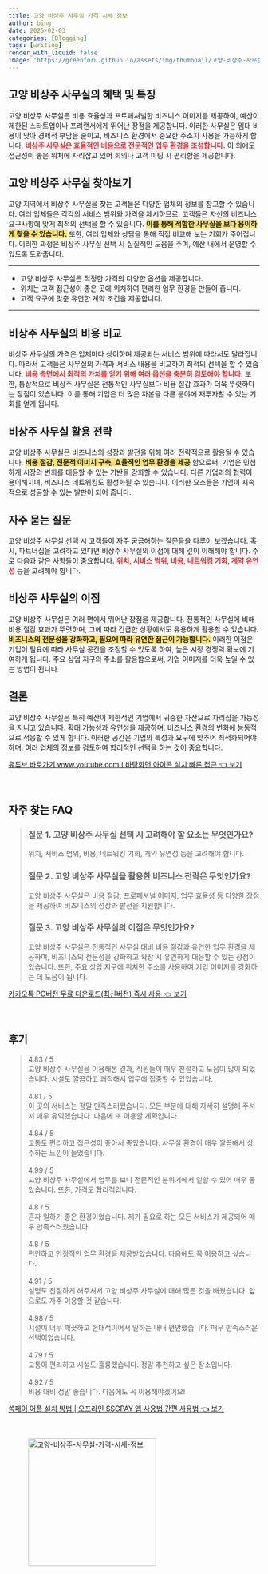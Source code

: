 ```yaml
---
title: 고양 비상주 사무실 가격 시세 정보
author: bing
date: 2025-02-03
categories: [Blogging]
tags: [writing]
render_with_liquid: false
image: 'https://greenforu.github.io/assets/img/thumbnail/고양-비상주-사무실-가격-시세-정보.webp'
---
```



<h2 id='고양 비상주 사무실의 혜택 및 특징'>고양 비상주 사무실의 혜택 및 특징</h2>

<p>고양 비상주 사무실은 비용 효율성과 프로페셔널한 비즈니스 이미지를 제공하여, 예산이 제한된 스타트업이나 프리랜서에게 뛰어난 장점을 제공합니다. 이러한 사무실은 임대 비용이 낮아 경제적 부담을 줄이고, 비즈니스 환경에서 중요한 주소지 사용을 가능하게 합니다. <b><span style="color: #ee2323;">비상주 사무실은 효율적인 비용으로 전문적인 업무 환경을 조성합니다.</span></b> 이 외에도 접근성이 좋은 위치에 자리잡고 있어 회의나 고객 미팅 시 편리함을 제공합니다.</p>

<h2 id='고양 비상주 사무실 찾아보기'>고양 비상주 사무실 찾아보기</h2>

<p>고양 지역에서 비상주 사무실을 찾는 고객들은 다양한 업체의 정보를 참고할 수 있습니다. 여러 업체들은 각각의 서비스 범위와 가격을 제시하므로, 고객들은 자신의 비즈니스 요구사항에 맞게 최적의 선택을 할 수 있습니다. <b><span style="background-color: #ffe066;">이를 통해 적합한 사무실을 보다 용이하게 찾을 수 있습니다.</span></b> 또한, 여러 업체와 상담을 통해 직접 비교해 보는 기회가 주어집니다. 이러한 과정은 비상주 사무실 선택 시 실질적인 도움을 주며, 예산 내에서 운영할 수 있도록 도와줍니다.</p>

<hr />

<ul>
    <li>고양 비상주 사무실은 적정한 가격의 다양한 옵션을 제공합니다.</li>
    <li>위치는 고객 접근성이 좋은 곳에 위치하여 편리한 업무 환경을 만들어 줍니다.</li>
    <li>고객 요구에 맞춘 유연한 계약 조건을 제공합니다.</li>
</ul>

<hr />

<h2 id='비상주 사무실의 비용 비교'>비상주 사무실의 비용 비교</h2>

<p>비상주 사무실의 가격은 업체마다 상이하며 제공되는 서비스 범위에 따라서도 달라집니다. 따라서 고객들은 사무실의 가격과 서비스 내용을 비교하여 최적의 선택을 할 수 있습니다. <b><span style="color: #ee2323;">비용 측면에서 최적의 가치를 얻기 위해 여러 옵션을 충분히 검토해야 합니다.</span></b> 또한, 통상적으로 비상주 사무실은 전통적인 사무실보다 비용 절감 효과가 더욱 뚜렷하다는 장점이 있습니다. 이를 통해 기업은 더 많은 자본을 다른 분야에 재투자할 수 있는 기회를 얻게 됩니다.</p>

<h2 id='비상주 사무실 활용 전략'>비상주 사무실 활용 전략</h2>

<p>고양 비상주 사무실은 비즈니스의 성장과 발전을 위해 여러 전략적으로 활용될 수 있습니다. <b><span style="background-color: #ffe066;">비용 절감, 전문적 이미지 구축, 효율적인 업무 환경을 제공</span></b> 함으로써, 기업은 민첩하게 시장의 변화를 대응할 수 있는 기반을 강화할 수 있습니다. 다른 기업과의 협력이 용이해지며, 비즈니스 네트워킹도 활성화될 수 있습니다. 이러한 요소들은 기업이 지속적으로 성공할 수 있는 발판이 되어 줍니다.</p>

<h2 id='자주 묻는 질문'>자주 묻는 질문</h2>

<p>고양 비상주 사무실 선택 시 고객들이 자주 궁금해하는 질문들을 다루어 보겠습니다. 혹시, 파트너십을 고려하고 있다면 비상주 사무실의 이점에 대해 깊이 이해해야 합니다. 주로 다음과 같은 사항들이 중요합니다. <b><span style="color: #ee2323;">위치, 서비스 범위, 비용, 네트워킹 기회, 계약 유연성</span></b> 등을 고려해야 합니다.</p>

<h2 id='비상주 사무실의 이점'>비상주 사무실의 이점</h2>

<p>고양 비상주 사무실은 여러 면에서 뛰어난 장점을 제공합니다. 전통적인 사무실에 비해 비용 절감 효과가 뚜렷하며, 그에 따라 긴급한 상황에서도 유용하게 활용할 수 있습니다. <b><span style="background-color: #ffe066;">비즈니스의 전문성을 강화하고, 필요에 따라 유연한 접근이 가능합니다.</span></b> 이러한 이점은 기업이 필요에 따라 사무실 공간을 조정할 수 있도록 하여, 높은 시장 경쟁력 확보에 기여하게 됩니다. 주요 상업 지구의 주소를 활용함으로써, 기업 이미지를 더욱 높일 수 있는 방법이 됩니다.</p>

<h2 id='결론'>결론</h2>

<p>고양 비상주 사무실은 특히 예산이 제한적인 기업에서 귀중한 자산으로 자리잡을 가능성을 지니고 있습니다. 확대 가능성과 유연성을 제공하며, 비즈니스 환경의 변화에 능동적으로 적응할 수 있게 합니다. 이러한 공간은 기업의 특성과 요구에 맞추어 최적화되어야 하며, 여러 업체의 정보를 검토하여 합리적인 선택을 하는 것이 중요합니다.</p>


<p><a class="click-button" title="유튜브 바로가기 www.youtube.comㅣ바탕화면 아이콘 설치 빠른 접근" href="https://greenforu.github.io/posts/%EC%9C%A0%ED%8A%9C%EB%B8%8C-%EB%B0%94%EB%A1%9C%EA%B0%80%EA%B8%B0-www.youtube.com%E3%85%A3%EB%B0%94%ED%83%95%ED%99%94%EB%A9%B4-%EC%95%84%EC%9D%B4%EC%BD%98-%EC%84%A4%EC%B9%98-%EB%B9%A0%EB%A5%B8-%EC%A0%91%EA%B7%BC/" rel="dofollow">유튜브 바로가기 www.youtube.comㅣ바탕화면 아이콘 설치 빠른 접근 👈 보기</a></p><br>
<h2 id='자주_찾는_FAQ'>자주 찾는 FAQ</h2>
<div itemscope="" itemtype="https://schema.org/FAQPage"> 
<blockquote> 
<div itemscope="" itemprop="mainEntity" itemtype="https://schema.org/Question"> 
<h3 itemprop="name">질문 1. 고양 비상주 사무실 선택 시 고려해야 할 요소는 무엇인가요?</h3> 
<div itemscope="" itemprop="acceptedAnswer" itemtype="https://schema.org/Answer"> 
<span itemprop="text"> 
<p>위치, 서비스 범위, 비용, 네트워킹 기회, 계약 유연성 등을 고려해야 합니다.</p> 
</span> 
</div> 
</div> 
<div itemscope="" itemprop="mainEntity" itemtype="https://schema.org/Question"> 
<h3 itemprop="name">질문 2. 고양 비상주 사무실을 활용한 비즈니스 전략은 무엇인가요?</h3> 
<div itemscope="" itemprop="acceptedAnswer" itemtype="https://schema.org/Answer"> 
<span itemprop="text"> 
<p>고양 비상주 사무실은 비용 절감, 프로페셔널 이미지, 업무 효율성 등 다양한 장점을 제공하여 비즈니스의 성장과 발전을 지원합니다.</p> 
</span> 
</div> 
</div> 
<div itemscope="" itemprop="mainEntity" itemtype="https://schema.org/Question"> 
<h3 itemprop="name">질문 3. 고양 비상주 사무실의 이점은 무엇인가요?</h3> 
<div itemscope="" itemprop="acceptedAnswer" itemtype="https://schema.org/Answer"> 
<span itemprop="text"> 
<p>고양 비상주 사무실은 전통적인 사무실 대비 비용 절감과 유연한 업무 환경을 제공하며, 비즈니스의 전문성을 강화하고 확장 시 유연하게 대응할 수 있는 장점이 있습니다. 또한, 주요 상업 지구에 위치한 주소를 사용하여 기업 이미지를 강화하는 데 도움이 됩니다.</p> 
</span> 
</div> 
</div> 
</blockquote> 
</div>
<p><a class="click-button" title="카카오톡 PC버전 무료 다운로드(최신버전) 즉시 사용" href="https://greenforu.github.io/posts/%EC%B9%B4%EC%B9%B4%EC%98%A4%ED%86%A1-PC%EB%B2%84%EC%A0%84-%EB%AC%B4%EB%A3%8C-%EB%8B%A4%EC%9A%B4%EB%A1%9C%EB%93%9C(%EC%B5%9C%EC%8B%A0%EB%B2%84%EC%A0%84)-%EC%A6%89%EC%8B%9C-%EC%82%AC%EC%9A%A9/" rel="dofollow">카카오톡 PC버전 무료 다운로드(최신버전) 즉시 사용 👈 보기</a></p><br>
<h2 id='후기'>후기</h2>
<div itemscope itemtype="https://schema.org/Product">
  <blockquote>
  <div itemprop="review" itemscope itemtype="https://schema.org/Review">
      <div itemprop="reviewRating" itemscope itemtype="https://schema.org/Rating"> <span itemprop="ratingValue">4.83</span> / <span itemprop="bestRating">5</span> </div>
      <span itemprop="reviewBody">고양 비상주 사무실을 이용해본 결과, 직원들이 매우 친절하고 도움이 많이 되었습니다. 시설도 깔끔하고 쾌적해서 업무에 집중할 수 있었습니다.</span>
  </div>
  <br>
  <div itemprop="review" itemscope itemtype="https://schema.org/Review">
      <div itemprop="reviewRating" itemscope itemtype="https://schema.org/Rating"> <span itemprop="ratingValue">4.81</span> / <span itemprop="bestRating">5</span> </div>
      <span itemprop="reviewBody">이 곳의 서비스는 정말 만족스러웠습니다. 모든 부분에 대해 자세히 설명해 주셔서 매우 유익했습니다. 다음에 또 이용할 계획입니다.</span>
  </div>
  <br>
  <div itemprop="review" itemscope itemtype="https://schema.org/Review">
      <div itemprop="reviewRating" itemscope itemtype="https://schema.org/Rating"> <span itemprop="ratingValue">4.84</span> / <span itemprop="bestRating">5</span> </div>
      <span itemprop="reviewBody">교통도 편리하고 접근성이 좋아서 좋았습니다. 사무실 환경이 매우 깔끔해서 상주하는 느낌이 들었습니다.</span>
  </div>
  <br>
  <div itemprop="review" itemscope itemtype="https://schema.org/Review">
      <div itemprop="reviewRating" itemscope itemtype="https://schema.org/Rating"> <span itemprop="ratingValue">4.99</span> / <span itemprop="bestRating">5</span> </div>
      <span itemprop="reviewBody">고양 비상주 사무실에서 업무를 보니 전문적인 분위기에서 일할 수 있어 매우 좋았습니다. 또한, 가격도 합리적입니다.</span>
  </div>
  <br>
  <div itemprop="review" itemscope itemtype="https://schema.org/Review">
      <div itemprop="reviewRating" itemscope itemtype="https://schema.org/Rating"> <span itemprop="ratingValue">4.8</span> / <span itemprop="bestRating">5</span> </div>
      <span itemprop="reviewBody">혼자 일하기 좋은 환경이었습니다. 제가 필요로 하는 모든 서비스가 제공되어 매우 만족스러웠습니다.</span>
  </div>
  <br>
  <div itemprop="review" itemscope itemtype="https://schema.org/Review">
      <div itemprop="reviewRating" itemscope itemtype="https://schema.org/Rating"> <span itemprop="ratingValue">4.8</span> / <span itemprop="bestRating">5</span> </div>
      <span itemprop="reviewBody">편안하고 안정적인 업무 환경을 제공받았습니다. 다음에도 꼭 이용하고 싶습니다.</span>
  </div>
  <br>
  <div itemprop="review" itemscope itemtype="https://schema.org/Review">
      <div itemprop="reviewRating" itemscope itemtype="https://schema.org/Rating"> <span itemprop="ratingValue">4.91</span> / <span itemprop="bestRating">5</span> </div>
      <span itemprop="reviewBody">설명도 친절하게 해주셔서 고양 비상주 사무실에 대해 많은 것을 배웠습니다. 앞으로도 자주 이용할 것 같습니다.</span>
  </div>
  <br>
  <div itemprop="review" itemscope itemtype="https://schema.org/Review">
      <div itemprop="reviewRating" itemscope itemtype="https://schema.org/Rating"> <span itemprop="ratingValue">4.98</span> / <span itemprop="bestRating">5</span> </div>
      <span itemprop="reviewBody">시설이 너무 깨끗하고 현대적이어서 일하는 내내 편안했습니다. 매우 만족스러운 선택이었습니다.</span>
  </div>
  <br>
  <div itemprop="review" itemscope itemtype="https://schema.org/Review">
      <div itemprop="reviewRating" itemscope itemtype="https://schema.org/Rating"> <span itemprop="ratingValue">4.79</span> / <span itemprop="bestRating">5</span> </div>
      <span itemprop="reviewBody">교통이 편리하고 시설도 훌륭했습니다. 정말 추천하고 싶은 장소입니다.</span>
  </div>
  <br>
  <div itemprop="review" itemscope itemtype="https://schema.org/Review">
      <div itemprop="reviewRating" itemscope itemtype="https://schema.org/Rating"> <span itemprop="ratingValue">4.92</span> / <span itemprop="bestRating">5</span> </div>
      <span itemprop="reviewBody">비용 대비 정말 좋습니다. 다음에도 꼭 이용해야겠어요!</span>
  </div>
  </blockquote>
</div>
<p><a class="click-button" title="쓱페이 어플 설치 방법 | 오프라인 SSGPAY 앱 사용법 간편 사용법" href="https://greenforu.github.io/posts/%EC%93%B1%ED%8E%98%EC%9D%B4-%EC%96%B4%ED%94%8C-%EC%84%A4%EC%B9%98-%EB%B0%A9%EB%B2%95-%EC%98%A4%ED%94%84%EB%9D%BC%EC%9D%B8-SSGPAY-%EC%95%B1-%EC%82%AC%EC%9A%A9%EB%B2%95-%EA%B0%84%ED%8E%B8-%EC%82%AC%EC%9A%A9%EB%B2%95/" rel="dofollow">쓱페이 어플 설치 방법 | 오프라인 SSGPAY 앱 사용법 간편 사용법 👈 보기</a></p><br>
<figure class="image"><img src="https://greenforu.github.io/assets/img/thumbnail/고양-비상주-사무실-가격-시세-정보.webp" alt="고양-비상주-사무실-가격-시세-정보" width="256" height="256"></figure>